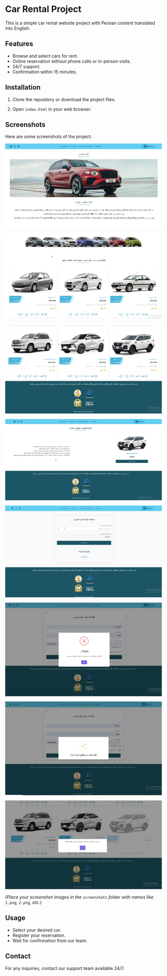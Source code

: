# Car Rental Project

This is a simple car rental website project with Persian content translated into English.

## Features

- Browse and select cars for rent.
- Online reservation without phone calls or in-person visits.
- 24/7 support.
- Confirmation within 15 minutes.

## Installation

1. Clone the repository or download the project files.

2. Open `index.html` in your web browser.

## Screenshots

Here are some screenshots of the project:


![Project Screenshot](screenshots/1.png)  

![Project Screenshot](screenshots/2.png)  

![Project Screenshot](screenshots/3.png)  

![Project Screenshot](screenshots/4.png)  

![Project Screenshot](screenshots/5.png)  

![Project Screenshot](screenshots/6.png)  

![Project Screenshot](screenshots/7.png)  

![Project Screenshot](screenshots/8.png)  

*(Place your screenshot images in the `screenshots` folder with names like `1.png`, `2.png`, etc.)*

## Usage

- Select your desired car.
- Register your reservation.
- Wait for confirmation from our team.

## Contact

For any inquiries, contact our support team available 24/7.
